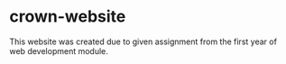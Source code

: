 # crown-website
This website was created due to given assignment from the first year of web development module.

